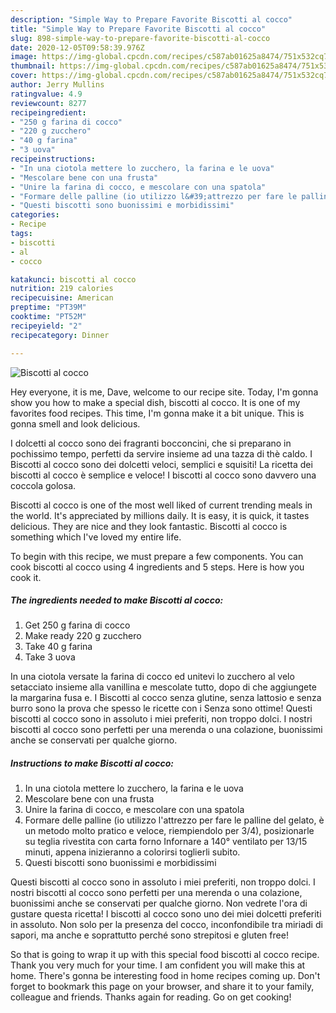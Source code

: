```yaml
---
description: "Simple Way to Prepare Favorite Biscotti al cocco"
title: "Simple Way to Prepare Favorite Biscotti al cocco"
slug: 898-simple-way-to-prepare-favorite-biscotti-al-cocco
date: 2020-12-05T09:58:39.976Z
image: https://img-global.cpcdn.com/recipes/c587ab01625a8474/751x532cq70/biscotti-al-cocco-recipe-main-photo.jpg
thumbnail: https://img-global.cpcdn.com/recipes/c587ab01625a8474/751x532cq70/biscotti-al-cocco-recipe-main-photo.jpg
cover: https://img-global.cpcdn.com/recipes/c587ab01625a8474/751x532cq70/biscotti-al-cocco-recipe-main-photo.jpg
author: Jerry Mullins
ratingvalue: 4.9
reviewcount: 8277
recipeingredient:
- "250 g farina di cocco"
- "220 g zucchero"
- "40 g farina"
- "3 uova"
recipeinstructions:
- "In una ciotola mettere lo zucchero, la farina e le uova"
- "Mescolare bene con una frusta"
- "Unire la farina di cocco, e mescolare con una spatola"
- "Formare delle palline (io utilizzo l&#39;attrezzo per fare le palline del gelato, è un metodo molto pratico e veloce, riempiendolo per 3/4), posizionarle su teglia rivestita con carta forno Infornare a 140° ventilato per 13/15 minuti, appena inizieranno a colorirsi toglierli subito."
- "Questi biscotti sono buonissimi e morbidissimi"
categories:
- Recipe
tags:
- biscotti
- al
- cocco

katakunci: biscotti al cocco 
nutrition: 219 calories
recipecuisine: American
preptime: "PT39M"
cooktime: "PT52M"
recipeyield: "2"
recipecategory: Dinner

---
```



![Biscotti al cocco](https://img-global.cpcdn.com/recipes/c587ab01625a8474/751x532cq70/biscotti-al-cocco-recipe-main-photo.jpg)

Hey everyone, it is me, Dave, welcome to our recipe site. Today, I'm gonna show you how to make a special dish, biscotti al cocco. It is one of my favorites food recipes. This time, I'm gonna make it a bit unique. This is gonna smell and look delicious.

I dolcetti al cocco sono dei fragranti bocconcini, che si preparano in pochissimo tempo, perfetti da servire insieme ad una tazza di thè caldo. I Biscotti al cocco sono dei dolcetti veloci, semplici e squisiti! La ricetta dei biscotti al cocco è semplice e veloce! I biscotti al cocco sono davvero una coccola golosa.

Biscotti al cocco is one of the most well liked of current trending meals in the world. It's appreciated by millions daily. It is easy, it is quick, it tastes delicious. They are nice and they look fantastic. Biscotti al cocco is something which I've loved my entire life.


To begin with this recipe, we must prepare a few components. You can cook biscotti al cocco using 4 ingredients and 5 steps. Here is how you cook it.

<!--inarticleads1-->

##### The ingredients needed to make Biscotti al cocco:

1. Get 250 g farina di cocco
1. Make ready 220 g zucchero
1. Take 40 g farina
1. Take 3 uova


In una ciotola versate la farina di cocco ed unitevi lo zucchero al velo setacciato insieme alla vanillina e mescolate tutto, dopo di che aggiungete la margarina fusa e. I Biscotti al cocco senza glutine, senza lattosio e senza burro sono la prova che spesso le ricette con i Senza sono ottime! Questi biscotti al cocco sono in assoluto i miei preferiti, non troppo dolci. I nostri biscotti al cocco sono perfetti per una merenda o una colazione, buonissimi anche se conservati per qualche giorno. 

<!--inarticleads2-->

##### Instructions to make Biscotti al cocco:

1. In una ciotola mettere lo zucchero, la farina e le uova
1. Mescolare bene con una frusta
1. Unire la farina di cocco, e mescolare con una spatola
1. Formare delle palline (io utilizzo l&#39;attrezzo per fare le palline del gelato, è un metodo molto pratico e veloce, riempiendolo per 3/4), posizionarle su teglia rivestita con carta forno Infornare a 140° ventilato per 13/15 minuti, appena inizieranno a colorirsi toglierli subito.
1. Questi biscotti sono buonissimi e morbidissimi


Questi biscotti al cocco sono in assoluto i miei preferiti, non troppo dolci. I nostri biscotti al cocco sono perfetti per una merenda o una colazione, buonissimi anche se conservati per qualche giorno. Non vedrete l&#39;ora di gustare questa ricetta! I biscotti al cocco sono uno dei miei dolcetti preferiti in assoluto. Non solo per la presenza del cocco, inconfondibile tra miriadi di sapori, ma anche e soprattutto perché sono strepitosi e gluten free! 

So that is going to wrap it up with this special food biscotti al cocco recipe. Thank you very much for your time. I am confident you will make this at home. There's gonna be interesting food in home recipes coming up. Don't forget to bookmark this page on your browser, and share it to your family, colleague and friends. Thanks again for reading. Go on get cooking!
